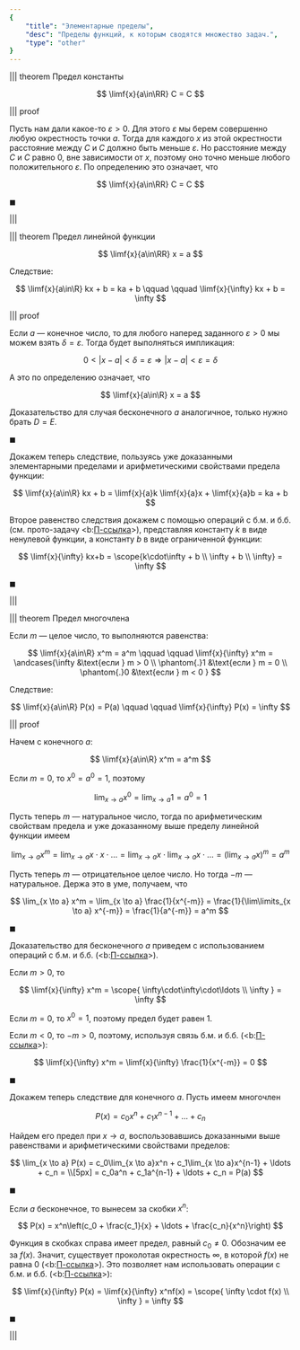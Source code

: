 ```yaml
---
{
    "title": "Элементарные пределы",
    "desc": "Пределы функций, к которым сводятся множество задач.",
    "type": "other"
}
---
```


||| theorem Предел константы

$$ \limf{x}{a\in\RR} C = C $$

||| proof

Пусть нам дали какое-то $\varepsilon > 0$. Для этого $\varepsilon$ мы берем совершенно любую окрестность точки $a$. Тогда для каждого $x$ из этой окрестности расстояние между $C$ и $C$ должно быть меньше $\varepsilon$. Но расстояние между $C$ и $C$ равно $0$, вне зависимости от $x$, поэтому оно точно меньше любого положительного $\varepsilon$. По определению это означает, что

$$ \limf{x}{a\in\RR} C = C $$

$\blacksquare$

|||

||| theorem Предел линейной функции

$$ \limf{x}{a\in\RR} x = a $$

Следствие:

$$ \limf{x}{a\in\R} kx + b = ka + b \qquad \qquad \limf{x}{\infty} kx + b = \infty $$

||| proof

Если $a$ — конечное число, то для любого наперед заданного $\varepsilon > 0$ мы можем взять $\delta = \varepsilon$. Тогда будет выполняться импликация:

$$ 0 < |x - a| < \delta = \varepsilon \Rightarrow |x - a| < \varepsilon = \delta $$

А это по определению означает, что

$$ \limf{x}{a\in\R} x = a $$

Доказательство для случая бесконечного $a$ аналогичное, только нужно брать $D = E$.

$\blacksquare$

Докажем теперь следствие, пользуясь уже доказанными элементарными пределами и арифметическими свойствами предела функции:

$$ \limf{x}{a\in\R} kx + b = \limf{x}{a}k \limf{x}{a}x + \limf{x}{a}b = ka + b $$

Второе равенство следствия докажем с помощью операций с б.м. и б.б. (см. прото-задачу <b:[П-ссылка](advanced/proto/f-lim/bm-bb-operations)>), представляя константу $k$ в виде ненулевой функции, а константу $b$ в виде ограниченной функции:

$$ \limf{x}{\infty} kx+b = \scope{k\cdot\infty + b \\ \infty + b \\ \infty} = \infty $$

$\blacksquare$

|||

||| theorem Предел многочлена

Если $m$ — целое число, то выполняются равенства: 

$$ \limf{x}{a\in\R} x^m = a^m \qquad \qquad \limf{x}{\infty} x^m = \andcases{\infty &\text{если } m > 0 \\ \phantom{.}1 &\text{если } m = 0 \\ \phantom{.}0 &\text{если } m < 0 } $$

Следствие:

$$ \limf{x}{a\in\R} P(x) = P(a) \qquad \qquad \limf{x}{\infty} P(x) = \infty $$

||| proof

Начем с конечного $a$:

$$ \limf{x}{a\in\R} x^m = a^m $$

Если $m = 0$, то $x^0=a^0=1$, поэтому

$$ \lim_{x \to a} x^0 = \lim_{x \to a} 1 = a^0 = 1 $$

Пусть теперь $m$ — натуральное число, тогда по арифметическим свойствам предела и уже доказанному выше пределу линейной функции имеем

$$ \lim_{x \to a} x^m = \lim_{x \to a} x \cdot x \cdot \ldots = \lim_{x \to a} x \cdot \lim_{x \to a} x \cdot \ldots = \left(\lim_{x \to a} x\right)^m = a^m $$

Пусть теперь $m$ — отрицательное целое число. Но тогда $-m$ — натуральное. Держа это в уме, получаем, что

$$ \lim_{x \to a} x^m = \lim_{x \to a} \frac{1}{x^{-m}} = \frac{1}{\lim\limits_{x \to a} x^{-m}} = \frac{1}{a^{-m}} = a^m $$

$\blacksquare$

Доказательство для бесконечного $a$ приведем с использованием операций с б.м. и б.б. (<b:[П-ссылка](advanced/proto/f-lim/bm-bb-operations)>).

Если $m > 0$, то

$$ \limf{x}{\infty} x^m = \scope{ \infty\cdot\infty\cdot\ldots \\ \infty } = \infty $$

Если $m = 0$, то $x^0 = 1$, поэтому предел будет равен $1$.

Если $m < 0$, то $-m > 0$, поэтому, используя связь б.м. и б.б. (<b:[П-ссылка](advanced/proto/f-lim/bm-bb)>):

$$ \limf{x}{\infty} x^m = \limf{x}{\infty} \frac{1}{x^{-m}} = 0 $$

$\blacksquare$

Докажем теперь следствие для конечного $a$. Пусть имеем многочлен

$$ P(x) = c_0 x^n + c_1 x^{n-1} + \ldots + c_n $$

Найдем его предел при $x \to a$, воспользовавшись доказанными выше равенствами и арифметическими свойствами пределов:

$$ \lim_{x \to a} P(x) = c_0\lim_{x \to a}x^n + c_1\lim_{x \to a}x^{n-1} + \ldots + c_n = \\[5px] = c_0a^n + c_1a^{n-1} + \ldots + c_n = P(a) $$

$\blacksquare$

Если $a$ бесконечное, то вынесем за скобки $x^n$:

$$ P(x) = x^n\left(c_0 + \frac{c_1}{x} + \ldots + \frac{c_n}{x^n}\right) $$

Функция в скобках справа имеет предел, равный $c_0 \neq 0$. Обозначим ее за $f(x)$.
Значит, существует проколотая окрестность $\infty$, в которой $f(x)$ не равна $0$ (<b:[П-ссылка](advanced/proto/f-lim/finite-props)>). Это позволяет нам использовать операции с б.м. и б.б. (<b:[П-ссылка](advanced/proto/f-lim/bm-bb-operations)>):

$$ \limf{x}{\infty} P(x) = \limf{x}{\infty} x^nf(x) = \scope{ \infty \cdot f(x) \\ \infty } = \infty  $$

$\blacksquare$

|||